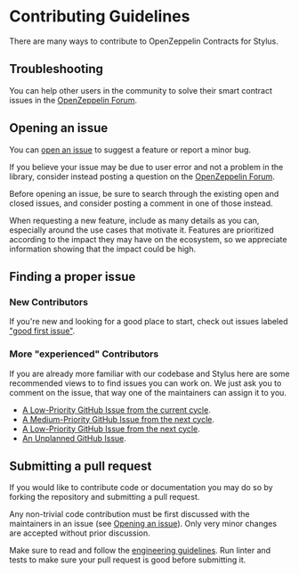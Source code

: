 # Contributing Guidelines

There are many ways to contribute to OpenZeppelin Contracts for Stylus.

## Troubleshooting

You can help other users in the community to solve their smart contract issues
in the [OpenZeppelin Forum].

[OpenZeppelin Forum]: https://forum.openzeppelin.com/

## Opening an issue

You can [open an issue] to suggest a feature or report a minor bug.

If you believe your issue may be due to user error and not a problem in the
library, consider instead posting a question on the [OpenZeppelin Forum].

Before opening an issue, be sure to search through the existing open and closed
issues, and consider posting a comment in one of those instead.

When requesting a new feature, include as many details as you can, especially
around the use cases that motivate it. Features are prioritized according to
the impact they may have on the ecosystem, so we appreciate information showing
that the impact could be high.

[open an issue]: https://github.com/OpenZeppelin/rust-contracts-stylus/issues/new/choose

## Finding a proper issue

### New Contributors

If you're new and looking for a good place to start, check out issues labeled ["good first issue"].

["good first issue"]: https://github.com/OpenZeppelin/rust-contracts-stylus/issues?q=is%3Aopen+label%3A%22good+first+issue%22+no%3Aassignee

### More "experienced" Contributors

If you are already more familiar with our codebase and Stylus here are some recommended views to to find issues you can work on. We just ask you to comment on the issue, that way one of the maintainers can assign it to you.

- [A Low-Priority GitHub Issue from the current cycle](https://github.com/orgs/OpenZeppelin/projects/35/views/9?filterQuery=milestone%3A%22Release+v0.3.0%22+cycle%3A%40current+priority%3A%22priority%3A+low%22+no%3Aassignee).
- [A Medium-Priority GitHub Issue from the next cycle](https://github.com/orgs/OpenZeppelin/projects/35/views/9?filterQuery=milestone%3A%22Release+v0.3.0%22+cycle%3A%40next+priority%3A%22priority%3A+medium%22+no%3Aassignee).
- [A Low-Priority GitHub Issue from the next cycle](https://github.com/orgs/OpenZeppelin/projects/35/views/9?filterQuery=milestone%3A%22Release+v0.3.0%22+cycle%3A%40next+priority%3A%22priority%3A+low%22+no%3Aassignee).
- [An Unplanned GitHub Issue](https://github.com/orgs/OpenZeppelin/projects/35/views/8?filterQuery=no%3Acycle+status%3ATodo+no%3Aassignee).

## Submitting a pull request

If you would like to contribute code or documentation you may do so by forking
the repository and submitting a pull request.

Any non-trivial code contribution must be first discussed with the maintainers
in an issue (see [Opening an issue](#opening-an-issue)). Only very minor
changes are accepted without prior discussion.

Make sure to read and follow the [engineering guidelines](./GUIDELINES.md). Run
linter and tests to make sure your pull request is good before submitting it.
